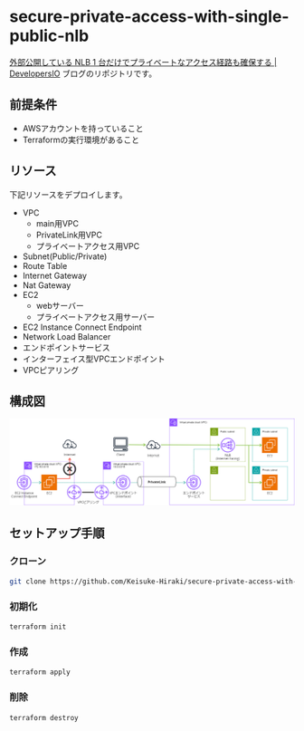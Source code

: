 # secure-private-access-with-single-public-nlb

<a href="https://dev.classmethod.jp/articles/securing-private-access-route-with-single-public-nlb/" rel="noopener" target="_blank">外部公開している NLB 1 台だけでプライベートなアクセス経路も確保する | DevelopersIO</a> ブログのリポジトリです。

## 前提条件
- AWSアカウントを持っていること
- Terraformの実行環境があること

## リソース

下記リソースをデプロイします。
- VPC
  - main用VPC
  - PrivateLink用VPC
  - プライベートアクセス用VPC
- Subnet(Public/Private)
- Route Table
- Internet Gateway
- Nat Gateway
- EC2
  - webサーバー
  - プライベートアクセス用サーバー
- EC2 Instance Connect Endpoint
- Network Load Balancer
- エンドポイントサービス
- インターフェイス型VPCエンドポイント
- VPCピアリング

## 構成図

<img src="/image/khiraki_privatelink_public_privatelink_demo.png">

## セットアップ手順

### クローン

```bash
git clone https://github.com/Keisuke-Hiraki/secure-private-access-with-single-public-nlb.git
```

### 初期化

```bash
terraform init
```

### 作成

```bash
terraform apply
```
### 削除

```bash
terraform destroy
```
